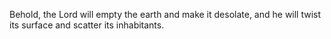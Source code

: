 Behold, the Lord will empty the earth and make it desolate, and he will twist its surface and scatter its inhabitants.
